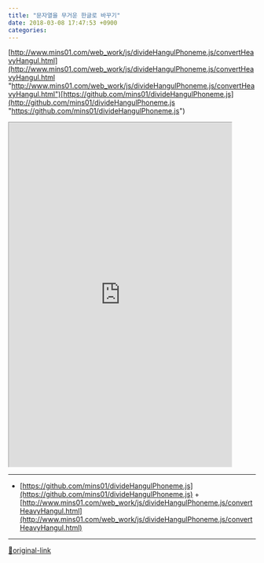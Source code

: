 ```yaml
---
title: "문자열을 무거운 한글로 바꾸기"
date: 2018-03-08 17:47:53 +0900
categories: 
---
```

  

[http://www.mins01.com/web_work/js/divideHangulPhoneme.js/convertHeavyHangul.html](http://www.mins01.com/web_work/js/divideHangulPhoneme.js/convertHeavyHangul.html "http://www.mins01.com/web_work/js/divideHangulPhoneme.js/convertHeavyHangul.html")[https://github.com/mins01/divideHangulPhoneme.js](http://github.com/mins01/divideHangulPhoneme.js "https://github.com/mins01/divideHangulPhoneme.js")  
  
<iframe frameborder="1" height="700" src="http://www.mins01.com/web_work/js/divideHangulPhoneme.js/convertHeavyHangul.html" style="border-width: 1px;" width="90%"></iframe>  




***
+ [https://github.com/mins01/divideHangulPhoneme.js](https://github.com/mins01/divideHangulPhoneme.js)  + [http://www.mins01.com/web_work/js/divideHangulPhoneme.js/convertHeavyHangul.html](http://www.mins01.com/web_work/js/divideHangulPhoneme.js/convertHeavyHangul.html)


***
[🔗original-link](http://www.mins01.com/mh/tech/read/1143)